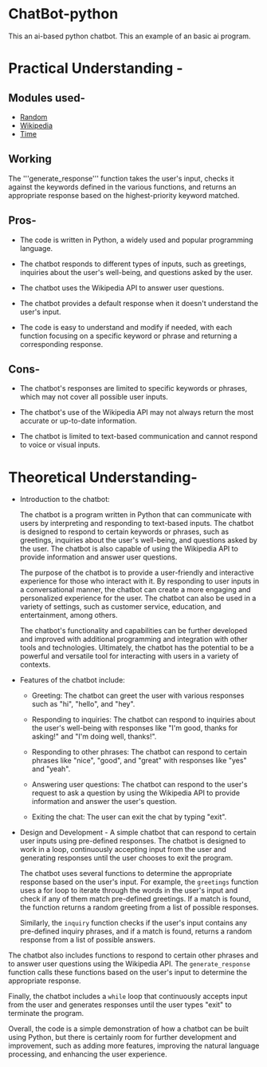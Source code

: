 # ChatBot-python
This an ai-based python chatbot. This an example of an basic ai program.

# Practical Understanding -
## Modules used- 
 - [Random](https://docs.python.org/3/library/random.html)
 - [Wikipedia](https://pypi.org/project/wikipedia/)
 - [Time](https://docs.python.org/3/library/time.html)
 
 ## Working 
 The '''generate_response''' function takes the user's input, checks it against the keywords defined in the various functions, and returns an appropriate response based on the highest-priority keyword matched.
 
 ## Pros-
- The code is written in Python, a widely used and popular programming language.
* The chatbot responds to different types of inputs, such as greetings, inquiries about the user's well-being, and questions asked by the user.
+ The chatbot uses the Wikipedia API to answer user questions.
- The chatbot provides a default response when it doesn't understand the user's input.
* The code is easy to understand and modify if needed, with each function focusing on a specific keyword or phrase and returning a corresponding response.
## Cons-
- The chatbot's responses are limited to specific keywords or phrases, which may not cover all possible user inputs.
* The chatbot's use of the Wikipedia API may not always return the most accurate or up-to-date information.
+ The chatbot is limited to text-based communication and cannot respond to voice or visual inputs.

# Theoretical Understanding- 
+ Introduction to the chatbot:

  The chatbot is a program written in Python that can communicate with users by interpreting and responding to text-based inputs. The chatbot is designed to respond to certain keywords or phrases, such as greetings, inquiries about the user's well-being, and questions asked by the user. The chatbot is also capable of using the Wikipedia API to provide information and answer user questions.

  The purpose of the chatbot is to provide a user-friendly and interactive experience for those who interact with it. By responding to user inputs in a conversational manner, the chatbot can create a more engaging and personalized experience for the user. The chatbot can also be used in a variety of settings, such as customer service, education, and entertainment, among others.

  The chatbot's functionality and capabilities can be further developed and improved with additional programming and integration with other tools and technologies. Ultimately, the chatbot has the potential to be a powerful and versatile tool for interacting with users in a variety of contexts.

* Features of the chatbot include:

  - Greeting: The chatbot can greet the user with various responses such as "hi", "hello", and "hey".

  - Responding to inquiries: The chatbot can respond to inquiries about the user's well-being with responses like "I'm good, thanks for asking!" and "I'm doing well, thanks!".

  - Responding to other phrases: The chatbot can respond to certain phrases like "nice", "good", and "great" with responses like "yes" and "yeah".

  - Answering user questions: The chatbot can respond to the user's request to ask a question by using the Wikipedia API to provide information and answer the user's question.

  - Exiting the chat: The user can exit the chat by typing "exit".
+ Design and Development - 
  A simple chatbot that can respond to certain user inputs using pre-defined responses. The chatbot is designed to work in a loop, continuously accepting input from the user and generating responses until the user chooses to exit the program.

  The chatbot uses several functions to determine the appropriate response based on the user's input. For example, the `greetings` function uses a for loop to iterate through the words in the user's input and check if any of them match pre-defined greetings. If a match is found, the function returns a random greeting from a list of possible responses.

  Similarly, the `inquiry` function checks if the user's input contains any pre-defined inquiry phrases, and if a match is found, returns a random response from a list of possible answers.

 The chatbot also includes functions to respond to certain other phrases and to answer user questions using the Wikipedia API. The `generate_response` function calls these functions based on the user's input to determine the appropriate response.

 Finally, the chatbot includes a `while` loop that continuously accepts input from the user and generates responses until the user types "exit" to terminate the program.

 Overall, the code is a simple demonstration of how a chatbot can be built using Python, but there is certainly room for further development and improvement, such as adding more features, improving the natural language processing, and enhancing the user experience.
